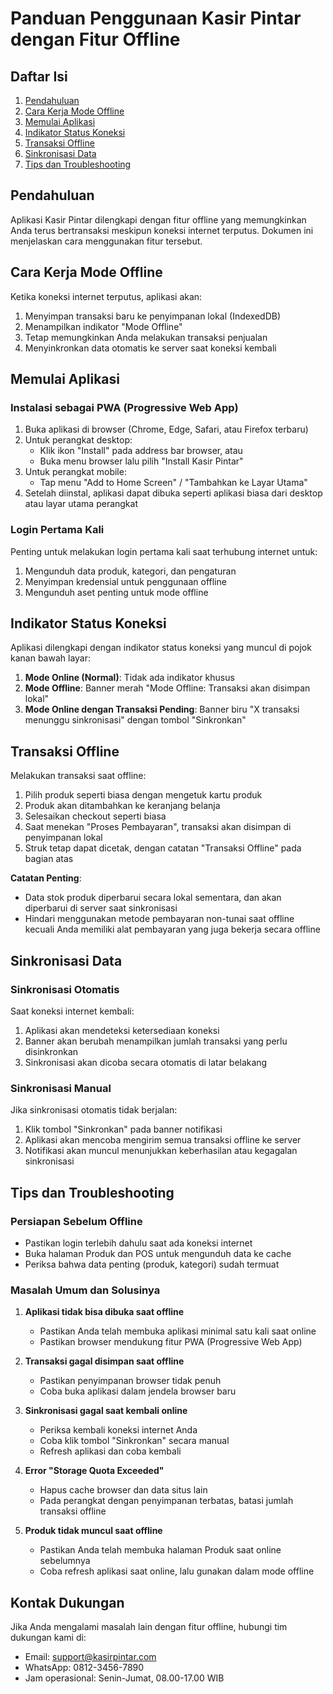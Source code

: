 
# Panduan Penggunaan Kasir Pintar dengan Fitur Offline

## Daftar Isi
1. [Pendahuluan](#pendahuluan)
2. [Cara Kerja Mode Offline](#cara-kerja-mode-offline)
3. [Memulai Aplikasi](#memulai-aplikasi)
4. [Indikator Status Koneksi](#indikator-status-koneksi)
5. [Transaksi Offline](#transaksi-offline)
6. [Sinkronisasi Data](#sinkronisasi-data)
7. [Tips dan Troubleshooting](#tips-dan-troubleshooting)

## Pendahuluan

Aplikasi Kasir Pintar dilengkapi dengan fitur offline yang memungkinkan Anda terus bertransaksi meskipun koneksi internet terputus. Dokumen ini menjelaskan cara menggunakan fitur tersebut.

## Cara Kerja Mode Offline

Ketika koneksi internet terputus, aplikasi akan:
1. Menyimpan transaksi baru ke penyimpanan lokal (IndexedDB)
2. Menampilkan indikator "Mode Offline" 
3. Tetap memungkinkan Anda melakukan transaksi penjualan
4. Menyinkronkan data otomatis ke server saat koneksi kembali

## Memulai Aplikasi

### Instalasi sebagai PWA (Progressive Web App)

1. Buka aplikasi di browser (Chrome, Edge, Safari, atau Firefox terbaru)
2. Untuk perangkat desktop:
   - Klik ikon "Install" pada address bar browser, atau
   - Buka menu browser lalu pilih "Install Kasir Pintar"
3. Untuk perangkat mobile:
   - Tap menu "Add to Home Screen" / "Tambahkan ke Layar Utama"
4. Setelah diinstal, aplikasi dapat dibuka seperti aplikasi biasa dari desktop atau layar utama perangkat

### Login Pertama Kali

Penting untuk melakukan login pertama kali saat terhubung internet untuk:
1. Mengunduh data produk, kategori, dan pengaturan
2. Menyimpan kredensial untuk penggunaan offline
3. Mengunduh aset penting untuk mode offline

## Indikator Status Koneksi

Aplikasi dilengkapi dengan indikator status koneksi yang muncul di pojok kanan bawah layar:

1. **Mode Online (Normal)**: Tidak ada indikator khusus
2. **Mode Offline**: Banner merah "Mode Offline: Transaksi akan disimpan lokal"
3. **Mode Online dengan Transaksi Pending**: Banner biru "X transaksi menunggu sinkronisasi" dengan tombol "Sinkronkan"

## Transaksi Offline

Melakukan transaksi saat offline:

1. Pilih produk seperti biasa dengan mengetuk kartu produk
2. Produk akan ditambahkan ke keranjang belanja
3. Selesaikan checkout seperti biasa
4. Saat menekan "Proses Pembayaran", transaksi akan disimpan di penyimpanan lokal
5. Struk tetap dapat dicetak, dengan catatan "Transaksi Offline" pada bagian atas

**Catatan Penting**: 
- Data stok produk diperbarui secara lokal sementara, dan akan diperbarui di server saat sinkronisasi
- Hindari menggunakan metode pembayaran non-tunai saat offline kecuali Anda memiliki alat pembayaran yang juga bekerja secara offline

## Sinkronisasi Data

### Sinkronisasi Otomatis

Saat koneksi internet kembali:
1. Aplikasi akan mendeteksi ketersediaan koneksi
2. Banner akan berubah menampilkan jumlah transaksi yang perlu disinkronkan
3. Sinkronisasi akan dicoba secara otomatis di latar belakang

### Sinkronisasi Manual

Jika sinkronisasi otomatis tidak berjalan:
1. Klik tombol "Sinkronkan" pada banner notifikasi
2. Aplikasi akan mencoba mengirim semua transaksi offline ke server
3. Notifikasi akan muncul menunjukkan keberhasilan atau kegagalan sinkronisasi

## Tips dan Troubleshooting

### Persiapan Sebelum Offline
- Pastikan login terlebih dahulu saat ada koneksi internet
- Buka halaman Produk dan POS untuk mengunduh data ke cache
- Periksa bahwa data penting (produk, kategori) sudah termuat

### Masalah Umum dan Solusinya

1. **Aplikasi tidak bisa dibuka saat offline**
   - Pastikan Anda telah membuka aplikasi minimal satu kali saat online
   - Pastikan browser mendukung fitur PWA (Progressive Web App)

2. **Transaksi gagal disimpan saat offline**
   - Pastikan penyimpanan browser tidak penuh
   - Coba buka aplikasi dalam jendela browser baru

3. **Sinkronisasi gagal saat kembali online**
   - Periksa kembali koneksi internet Anda
   - Coba klik tombol "Sinkronkan" secara manual
   - Refresh aplikasi dan coba kembali

4. **Error "Storage Quota Exceeded"**
   - Hapus cache browser dan data situs lain
   - Pada perangkat dengan penyimpanan terbatas, batasi jumlah transaksi offline

5. **Produk tidak muncul saat offline**
   - Pastikan Anda telah membuka halaman Produk saat online sebelumnya
   - Coba refresh aplikasi saat online, lalu gunakan dalam mode offline

## Kontak Dukungan

Jika Anda mengalami masalah lain dengan fitur offline, hubungi tim dukungan kami di:
- Email: support@kasirpintar.com
- WhatsApp: 0812-3456-7890
- Jam operasional: Senin-Jumat, 08.00-17.00 WIB
